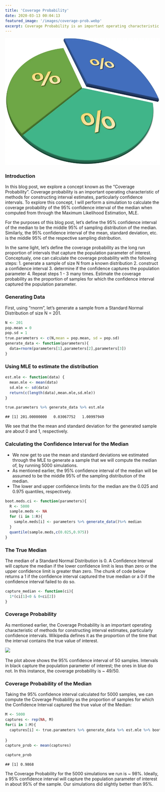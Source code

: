 ```yaml
---
title: 'Coverage Probability'
date: 2020-03-13 00:04:13
featured_image: '/images/coverage-prob.webp'
excerpt: Coverage Probability is an important operating characteristic of methods for constructing interval estimates (particularly confidence intervals).
---
```


![](/images/coverage-prob.webp)

### Introduction

In this blog post, we explore a concept known as the “Coverage
Probability”. Coverage probability is an important operating
characteristic of methods for constructing interval estimates,
particularly confidence intervals. To explore this concept, I will
perform a simulation to calculate the coverage probability of the 95%
confidence interval of the median when computed from through the Maximum
Likelihood Estimation, MLE.

For the purposes of this blog post, let’s define the 95% confidence
interval of the median to be the middle 95% of sampling distribution of
the median. Similarly, the 95% confidence interval of the mean, standard
deviation, etc. is the middle 95% of the respective sampling
distribution.

In the same light, let’s define the coverage probability as the long run
proportion of intervals that capture the population parameter of
interest. Conceptualy, one can calculate the coverage probability with
the following steps: 1. generate a sample of size N from a known
distribution 2. construct a confidence interval 3. determine if the
confidence captures the population parameter 4. Repeat steps 1 - 3 many
times. Estimate the coverage probability as the proportion of samples
for which the confidence interval captured the population parameter.

### Generating Data
First, using “rnorm”, let’s generate a sample from a Standard Normal
Distribution of size N = 201.

``` r
N <- 201
pop.mean = 0
pop.sd = 1
true.parameters <- c(N,mean = pop.mean, sd = pop.sd)
generate_data <- function(parameters){
  data=rnorm(parameters[1],parameters[2],parameters[3])
}
```

### Using MLE to estimate the distribution


``` r
est.mle <- function(data) {
  mean.mle <- mean(data)
  sd.mle <- sd(data)
  return(c(length(data),mean.mle,sd.mle))
}
```

``` r
true.parameters %>% generate_data %>% est.mle
```

    ## [1] 201.00000000   0.03067752   1.00997949

We see that the the mean and standard deviation for the generated sample
are about 0 and 1, respectively.

### Calculating the Confidence Interval for the Median

-   We now get to use the mean and standard deviations we estimated
    through the MLE to generate a sample that we will compute the median
    of, by running 5000 simulations.
-   As mentioned earlier, the 95% confidence interval of the median will
    be assumed to be the middle 95% of the sampling distribution of the
    median.
-   The lower and upper confidence limits for the median are the 0.025
    and 0.975 quantiles, respectively.

``` r
boot.meds.ci <- function(parameters){
  R <- 5000
  sample.meds <- NA
  for (i in 1:R){
    sample.meds[i] <- parameters %>% generate_data()%>% median
  }
  quantile(sample.meds,c(0.025,0.975))
}
```

### The True Median
The median of a Standard Normal Distribution is 0. A Confidence Interval
will capture the median if the lower confidence limit is less than zero
or the upper confidence limit is greater than zero. The chunk of code
below returns a 1 if the confidence interval captured the true median or
a 0 if the confidence interval failed to do so.

``` r
capture_median <- function(ci){
  1*(ci[1]<0 & 0<ci[2])
}
```

### Coverage Probability
As mentioned earlier, the Coverage Probability is an important operating
characteristic of methods for constructing interval estimates,
particularly confidence intervals. Wikipedia defines it as the
proportion of the time that the interval contains the true value of
interest.

![](Writeup_files/figure-markdown_github/unnamed-chunk-8-1.png)

The plot above shows the 95% confidence interval of 50 samples.
Intervals in black capture the population parameter of interest; the
ones in blue do not. In this instance, the coverage probability is \~
49/50.

### Coverage Probability of the Median
Taking the 95% confidence interval calculated for 5000 samples, we can
compute the Coverage Probability as the proportion of samples for which
the Confidence Interval captured the true value of the Median:

``` r
M <- 5000
captures <- rep(NA, M) 
for(i in 1:M){
  captures[i] <- true.parameters %>% generate_data %>% est.mle %>% boot.meds.ci %>% capture_median

}
capture_prob <- mean(captures)
```

``` r
capture_prob
```

    ## [1] 0.9868

The Coverage Probability for the 5000 simulations we run is \~ 98%.
Ideally, a 95% confidence interval will capture the population parameter
of interest in about 95% of the sample. Our simulations did slightly
better than 95%.
